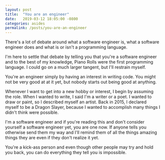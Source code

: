 ```yaml
---
layout: post
title:  "You are an engineer"
date:   2019-03-12 18:05:00 -0800
categories: asides
permalink: /posts/you-are-an-engineer
---
```


There's a lot of debate around what a software engineer is, what a software engineer does and what is or isn't a programming language.

I'm here to settle that debate by telling you that you're a software engineer and to the best of my knowledge, Piano Rolls were the first programming language. I could go on a much larger tangent, but I'll restrain myself.

You're an engineer simply by having an interest in writing code. You might not be very good at at it yet, but nobody starts out being good at anything.

Whenever I want to get into a new hobby or interest, I begin by assuming the role. When I wanted to write, I said I'm a writer or a poet. I wanted to draw or paint, so I described myself an artist. Back in 2015, I declared myself to be a Dragon Slayer, because I wanted to accomplish many things I didn't think were possible.

I'm a software engineer and if you're reading this and don't consider yourself a software engineer yet, you are one now. If anyone tells you otherwise send them my way and I'll remind them of all the things amazing things they are even if they don't realize it yet.

You're a kick-ass person and even though other people may try and hold you back, you can do everything they tell you is impossible.

